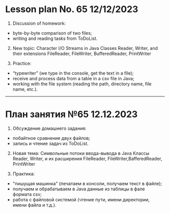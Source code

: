 # Lesson plan No. 65 12/12/2023

1. Discussion of homework:
- byte-by-byte comparison of two files;
- writing and reading tasks from ToDoList.

2. New topic:
   Character I/O Streams in Java
   Classes Reader, Writer, and their extensions FileReader, FileWriter, BufferedReader, PrintWriter

3. Practice:
- “typewriter” (we type in the console, get the text in a file);
- receive and process data from a table in a csv file in Java;
- working with the file system (reading the path, directory name, file name, etc.).


___________________________________________

# План занятия №65 12.12.2023

1. Обcуждение домашнего задания: 
- побайтное сравнение двух файлов;
- запись и чтение задач из ToDoList.

2. Новая тема:
Символьные потоки ввода-вывода в Java
Классы Reader, Writer, и их расширения FileReader, FileWriter,BafferedReader, PrintWriter

3. Практика:
- "пишущая машинка" (печатаем в консоли, получаем текст в файле);
- получаем и обрабатываем в Java данные из таблицы в фале формата csv;
- работа с файловой системой (чтение пути, имени директории, имени файла и т.д.).







